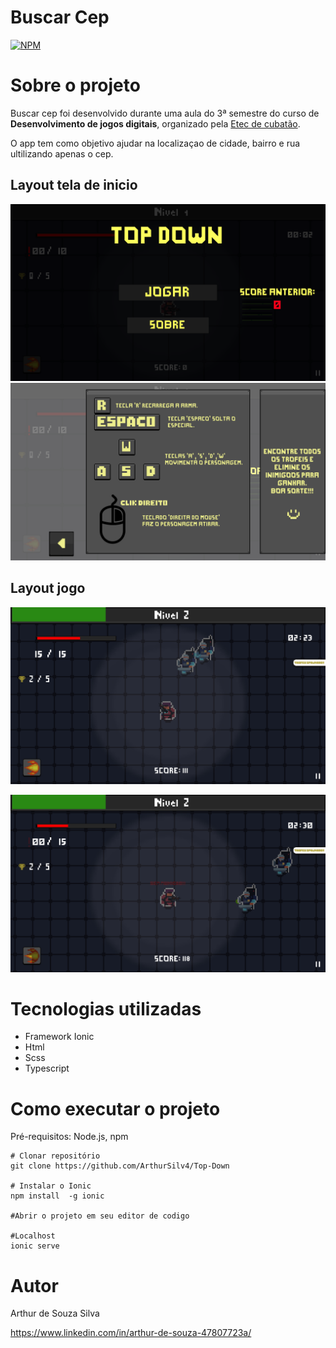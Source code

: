 # Buscar Cep
[![NPM](https://img.shields.io/npm/l/react)](https://github.com/ArthurSilv4/Top-Down/blob/main/LICENSE) 

# Sobre o projeto

Buscar cep foi desenvolvido durante uma aula do 3ª semestre do curso de **Desenvolvimento de jogos digitais**, organizado pela [Etec de cubatão](https://www.etecubatao.com.br "Site da etec").

O app tem como objetivo ajudar na localizaçao de cidade, bairro e rua ultilizando apenas o cep.

## Layout tela de inicio
![Inicial 1](https://github.com/ArthurSilv4/Top-Down/blob/main/Imgs/Tela%20inicial.png) ![Inicial 2](https://github.com/ArthurSilv4/Top-Down/blob/main/Imgs/Configs.png)

## Layout jogo
![Jogo 1](https://github.com/ArthurSilv4/Top-Down/blob/main/Imgs/jogo.png)

![Jogo 2](https://github.com/ArthurSilv4/Top-Down/blob/main/Imgs/jogo2.png)

# Tecnologias utilizadas
- Framework Ionic
- Html
- Scss
- Typescript

# Como executar o projeto

Pré-requisitos: Node.js, npm 

```
# Clonar repositório
git clone https://github.com/ArthurSilv4/Top-Down

# Instalar o Ionic
npm install  -g ionic

#Abrir o projeto em seu editor de codigo

#Localhost
ionic serve
```
# Autor

Arthur de Souza Silva

https://www.linkedin.com/in/arthur-de-souza-47807723a/

